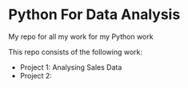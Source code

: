 # Python For Data Analysis
My repo for all my work for my Python work

This repo consists of the following work:
  - Project 1: Analysing Sales Data
  - Project 2:
